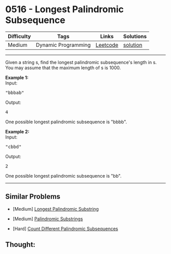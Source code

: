 # 0516 - Longest Palindromic Subsequence

Difficulty  | Tags | Links | Solutions
----------- | ---- | ----- | -----
Medium | Dynamic Programming | [Leetcode](https://leetcode.com/problems/longest-palindromic-subsequence) | [solution](https://leetcode.com/problems/longest-palindromic-subsequence/solution/)


-----------

<p>
Given a string s, find the longest palindromic subsequence's length in s. You may assume that the maximum length of s is 1000.
</p>

<p><b>Example 1:</b><br>
Input: 
<pre>
"bbbab"
</pre>
Output: 
<pre>
4
</pre>
One possible longest palindromic subsequence is "bbbb".
</p>

<p><b>Example 2:</b><br>
Input:
<pre>
"cbbd"
</pre>
Output:
<pre>
2
</pre>
One possible longest palindromic subsequence is "bb".
</p>

-----------


## Similar Problems

- [Medium] [Longest Palindromic Substring](longest-palindromic-substring)

- [Medium] [Palindromic Substrings](palindromic-substrings)

- [Hard] [Count Different Palindromic Subsequences](count-different-palindromic-subsequences)




## Thought:
